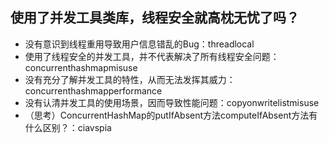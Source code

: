 ## 使用了并发工具类库，线程安全就高枕无忧了吗？
- 没有意识到线程重用导致用户信息错乱的Bug：threadlocal
- 使用了线程安全的并发工具，并不代表解决了所有线程安全问题：concurrenthashmapmisuse
- 没有充分了解并发工具的特性，从而无法发挥其威力：concurrenthashmapperformance
- 没有认清并发工具的使用场景，因而导致性能问题：copyonwritelistmisuse
- （思考）ConcurrentHashMap的putIfAbsent方法computeIfAbsent方法有什么区别？：ciavspia
